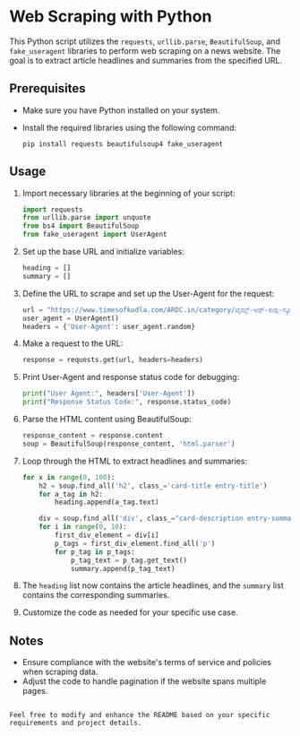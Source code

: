 
# Web Scraping with Python

This Python script utilizes the `requests`, `urllib.parse`, `BeautifulSoup`, and `fake_useragent` libraries to perform web scraping on a news website. The goal is to extract article headlines and summaries from the specified URL.

## Prerequisites

- Make sure you have Python installed on your system.
- Install the required libraries using the following command:

  ```
  pip install requests beautifulsoup4 fake_useragent
  ```

## Usage

1. Import necessary libraries at the beginning of your script:

   ```python
   import requests
   from urllib.parse import unquote
   from bs4 import BeautifulSoup
   from fake_useragent import UserAgent
   ```

2. Set up the base URL and initialize variables:

   ```python
   heading = []
   summary = []
   ```

3. Define the URL to scrape and set up the User-Agent for the request:

   ```python
   url = "https://www.timesofkudla.com/ARDC.in/category/ಟೈಮ್ಸ್-ಆಫ್-ಕುಡ್ಲ-ನ್ಯೂಸ್-times-of-kudla-n/page/{x}/"
   user_agent = UserAgent()
   headers = {'User-Agent': user_agent.random}
   ```

4. Make a request to the URL:

   ```python
   response = requests.get(url, headers=headers)
   ```

5. Print User-Agent and response status code for debugging:

   ```python
   print("User Agent:", headers['User-Agent'])
   print("Response Status Code:", response.status_code)
   ```

6. Parse the HTML content using BeautifulSoup:

   ```python
   response_content = response.content
   soup = BeautifulSoup(response_content, 'html.parser')
   ```

7. Loop through the HTML to extract headlines and summaries:

   ```python
   for x in range(0, 100):
       h2 = soup.find_all('h2', class_='card-title entry-title')
       for a_tag in h2:
           heading.append(a_tag.text)

       div = soup.find_all('div', class_="card-description entry-summary")
       for i in range(0, 10):
           first_div_element = div[i]
           p_tags = first_div_element.find_all('p')
           for p_tag in p_tags:
               p_tag_text = p_tag.get_text()
               summary.append(p_tag_text)
   ```

8. The `heading` list now contains the article headlines, and the `summary` list contains the corresponding summaries.

9. Customize the code as needed for your specific use case.

## Notes

- Ensure compliance with the website's terms of service and policies when scraping data.
- Adjust the code to handle pagination if the website spans multiple pages.

```

Feel free to modify and enhance the README based on your specific requirements and project details.
